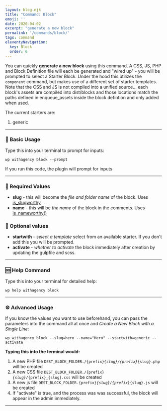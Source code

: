 ```yaml
---
layout: blog.njk
title: "Command: Block"
emoji: ''
date: 2020-04-02
excerpt: "generate a new block"
permalink: '/commands/block/'
tags: command
eleventyNavigation:
  key: Block
  order: 6
---
```


You can quickly **generate a new block** using this command. A CSS, JS, PHP and Block Definition file will each be generated and "wired up" - you will be prompted to select a Starter Block. Under the hood this utilizes the <code class="language-bash">component</code> command, but makes use of a different set of starter templates. Note that the CSS and JS is not compiled into a unified source... each block's assets are compiled into dist/blocks and those locations match the paths defined in enqueue_assets inside the block defintion and only added when used.

The current starters are:

1. generic
<!-- 2. primarynav -->


***

### 🎉 Basic Usage

Type this into your terminal to prompt for inputs:
<pre><code class="language-bash">wp withagency block --prompt</code></pre>

If you run this code, the plugin will prompt for inputs

***

### 📌 Required Values
- **slug** - this will become the *file and folder name* of the block. Uses [is_slugworthy](/reference/class/#slug)
- **name** - this will be *the name* of the block in the comments. Uses [is_nameworthy()](/reference/class/#name)

### 🔔 Optional values
- **startwith** - *select a template* select from an available starter. If you don't add this you will be prompted.
- **activate** - *whether to activate* the block immediately after creation by updating the gulpfile and scss.
***


### 🆘 Help Command

Type this into your terminal for detailed help:

<pre><code class="language-bash">wp help withagency block</code></pre>

***

### ⚙️ Advanced Usage
If you know the values you want to use beforehand, you can pass the parameters into the command all at once and *Create a New Block with a Single Line*:

<pre><code class="language-bash">wp withagency block --slug=hero --name="Hero" --startwith=generic --activate</code></pre>

**Typing this into the terminal would:**
1.  A new PHP file <code class="language-bash">DEST_BLOCK_FOLDER./{prefix}_{slug}/{prefix}_{slug}.php</code> will be created
2.  A new CSS file <code class="language-bash">DEST_BLOCK_FOLDER./{prefix}_{slug}/_{prefix}_{slug}.css</code> will be created 
3.  A new js file <code class="language-bash">DEST_BLOCK_FOLDER.{prefix}_{slug}/{prefix}_{slug}.js</code> will be created
4. If "activate" is true, and the process was was successful, the block will appear in the admin immediately.

***

<!-- ### 📈 Improvements -->
